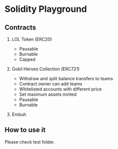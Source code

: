 # Solidity Playground

## Contracts

1. LOL Token (ERC20)
    - Pausable
    - Burnable
    - Capped

2. Gokil Heroes Collection (ERC721)
    - Withdraw and split balance transfers to teams
    - Contract owner can add teams
    - Whitelisted accounts with different price
    - Set maximum assets minted
    - Pausable
    - Burnable
3. Embuh

## How to use it
Please check test folder.